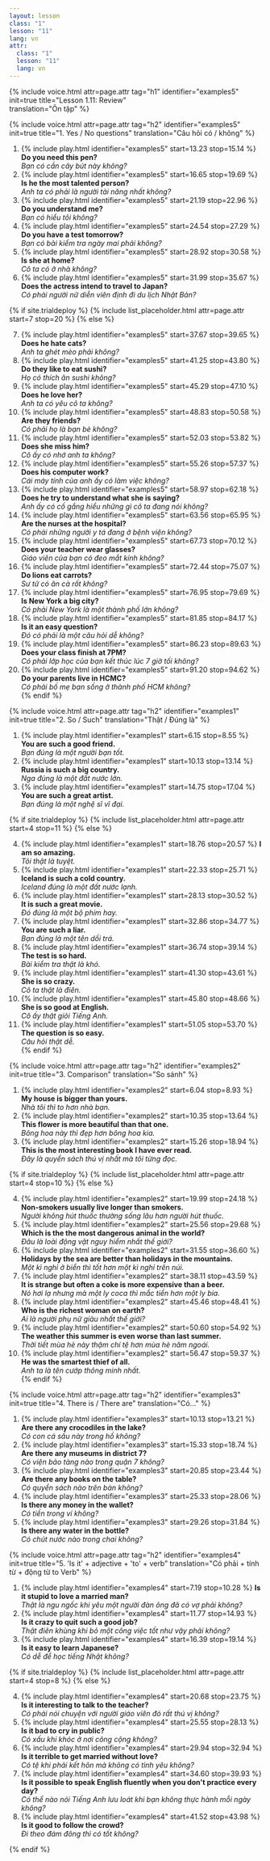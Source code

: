 ```yaml
---
layout: lesson
class: "1"
lesson: "11"
lang: vn
attr:
  class: "1"
  lesson: "11"
  lang: vn
---
```


{%  include voice.html attr=page.attr                     tag="h1"
	identifier="examples5"  init=true
	title="Lesson 1.11: Review"        
	translation="Ôn tập"
%}


{%  include voice.html attr=page.attr                     tag="h2"
	identifier="examples5"  init=true
	title="1. Yes / No questions"
	translation="Câu hỏi có / không"
%}

1. {% include play.html identifier="examples5" start=13.23 stop=15.14 %} **Do you need this pen?**     
*Bạn có cần cây bút này không?*    
2. {% include play.html identifier="examples5" start=16.65 stop=19.69 %} **Is he the most talented person?**     
*Anh ta có phải là người tài năng nhất không?*     
3. {% include play.html identifier="examples5" start=21.19 stop=22.96 %} **Do you understand me?**      
*Bạn có hiểu tôi không?*     
4. {% include play.html identifier="examples5" start=24.54 stop=27.29 %} **Do you have a test tomorrow?**      
*Bạn có bài kiểm tra ngày mai phải không?*     
5. {% include play.html identifier="examples5" start=28.92 stop=30.58 %} **Is she at home?**      
*Cô ta có ở nhà không?*     
6. {% include play.html identifier="examples5" start=31.99 stop=35.67 %} **Does the actress intend to travel to Japan?**      
*Có phải người nữ diễn viên định đi du lịch Nhật Bản?*     

{% if site.trialdeploy %}
	{% include list_placeholder.html  attr=page.attr     start=7 stop=20 %}
	{% else %}

7. {% include play.html identifier="examples5" start=37.67 stop=39.65 %} **Does he hate cats?**      
*Anh ta ghét mèo phải không?*     
8. {% include play.html identifier="examples5" start=41.25 stop=43.80 %} **Do they like to eat sushi?**     
*Họ có thích ăn sushi không?*     
9. {% include play.html identifier="examples5" start=45.29 stop=47.10 %} **Does he love her?**     
*Anh ta có yêu cô ta không?*     
10. {% include play.html identifier="examples5" start=48.83 stop=50.58 %} **Are they friends?**     
*Có phải họ là bạn bè không?*     
11. {% include play.html identifier="examples5" start=52.03 stop=53.82 %} **Does she miss him?**    
*Cô ấy có nhớ anh ta không?*    
12. {% include play.html identifier="examples5" start=55.26 stop=57.37 %} **Does his computer work?**     
*Cái máy tính của anh ấy có làm việc không?*     
13. {% include play.html identifier="examples5" start=58.97 stop=62.18 %} **Does he try to understand what she is saying?**     
*Anh ấy có cố gắng hiểu những gì cô ta đang nói không?*     
14. {% include play.html identifier="examples5" start=63.56 stop=65.95 %} **Are the nurses at the hospital?**      
*Có phải những người y tá đang ở bệnh viện không?*     
15. {% include play.html identifier="examples5" start=67.73 stop=70.12 %} **Does your teacher wear glasses?**      
*Giáo viên của bạn có đeo mắt kính không?*     
16. {% include play.html identifier="examples5" start=72.44 stop=75.07 %} **Do lions eat carrots?**      
*Sư tử có ăn cà rốt không?*     
17. {% include play.html identifier="examples5" start=76.95 stop=79.69 %} **Is New York a big city?**      
*Có phải New York là một thành phố lớn không?*     
18. {% include play.html identifier="examples5" start=81.85 stop=84.17 %} **Is it an easy question?**      
*Đó có phải là một câu hỏi dễ không?*     
19. {% include play.html identifier="examples5" start=86.23 stop=89.63 %} **Does your class finish at 7PM?**      
*Có phải lớp học của bạn kết thúc lúc 7 giờ tối không?*     
20. {% include play.html identifier="examples5" start=91.20 stop=94.62 %} **Do your parents live in HCMC?**      
*Có phải bố mẹ bạn sống ở thành phố HCM không?*     
{% endif %}

{%  include voice.html attr=page.attr                     tag="h2"
	identifier="examples1"  init=true
	title="2. So / Such"
	translation="Thật / Đúng là"
%}


1. {% include play.html identifier="examples1" start=6.15 stop=8.55 %} **You are such a good friend.**      
*Bạn đúng là một người bạn tốt.*     
2. {% include play.html identifier="examples1" start=10.13 stop=13.14 %} **Russia is such a big country.**     
*Nga đúng là một đất nước lớn.*     
3. {% include play.html identifier="examples1" start=14.75 stop=17.04 %} **You are such a great artist.**     
*Bạn đúng là một nghệ sĩ vĩ đại.*    

{% if site.trialdeploy %}
	{% include list_placeholder.html  attr=page.attr     start=4 stop=11 %}
	{% else %}

4. {% include play.html identifier="examples1" start=18.76 stop=20.57 %} **I am so amazing.**     
*Tôi thật là tuyệt.*     
5. {% include play.html identifier="examples1" start=22.33 stop=25.71 %} **Iceland is such a cold country.**      
*Iceland đúng là một đất nước lạnh.*     
6. {% include play.html identifier="examples1" start=28.13 stop=30.52 %} **It is such a great movie.**      
*Đó đúng là một bộ phim hay.*     
7. {% include play.html identifier="examples1" start=32.86 stop=34.77 %} **You are such a liar.**      
*Bạn đúng là một tên dối trá.*     
8. {% include play.html identifier="examples1" start=36.74 stop=39.14 %} **The test is so hard.**     
*Bài kiểm tra thật là khó.*     
9. {% include play.html identifier="examples1" start=41.30 stop=43.61 %} **She is so crazy.**     
*Cô ta thật là điên.*    
10. {% include play.html identifier="examples1" start=45.80 stop=48.66 %} **She is so good at English.**      
*Cô ấy thật giỏi Tiếng Anh.*     
11. {% include play.html identifier="examples1" start=51.05 stop=53.70 %} **The question is so easy.**     
*Câu hỏi thật dễ.*     
{% endif %}

{%  include voice.html attr=page.attr                     tag="h2"
	identifier="examples2"  init=true
	title="3. Comparison"
	translation="So sánh"
%}


1. {% include play.html identifier="examples2" start=6.04 stop=8.93 %} **My house is bigger than yours.**      
*Nhà tôi thì to hơn nhà bạn.*     
2. {% include play.html identifier="examples2" start=10.35 stop=13.64 %} **This flower is more beautiful than that one.**     
*Bông hoa này thì đẹp hơn bông hoa kia.*     
3. {% include play.html identifier="examples2" start=15.26 stop=18.94 %} **This is the most interesting book I have ever read.**      
*Đây là quyển sách thú vị nhất mà tôi từng đọc.*     

{% if site.trialdeploy %}
	{% include list_placeholder.html  attr=page.attr     start=4 stop=10 %}
	{% else %}

4. {% include play.html identifier="examples2" start=19.99 stop=24.18 %} **Non-smokers usually live longer than smokers.**      
*Người không hút thuốc thường sống lâu hơn người hút thuốc.*    
5. {% include play.html identifier="examples2" start=25.56 stop=29.68 %} **Which is the the most dangerous animal in the world?**      
*Đâu là loài động vật nguy hiểm nhất thế giới?*     
6. {% include play.html identifier="examples2" start=31.55 stop=36.60 %} **Holidays by the sea are better than holidays in the mountains.**      
*Một kì nghỉ ở biển thì tốt hơn một kì nghỉ trên núi.*     
7. {% include play.html identifier="examples2" start=38.11 stop=43.59 %} **It is strange but often a coke is more expensive than a beer.**      
*Nó hơi lạ nhưng mà một ly coca thì mắc tiền hơn một ly bia.*     
8. {% include play.html identifier="examples2" start=45.46 stop=48.41 %} **Who is the richest woman on earth?**     
*Ai là người phụ nữ giàu nhất thế giới?*     
9. {% include play.html identifier="examples2" start=50.60 stop=54.92 %} **The weather this summer is even worse than last summer.**      
*Thời tiết mùa hè này thậm chí tệ hơn mùa hè năm ngoái.*     
10. {% include play.html identifier="examples2" start=56.47 stop=59.37 %} **He was the smartest thief of all.**      
*Anh ta là tên cướp thông minh nhất.*      
{% endif %}

{%  include voice.html attr=page.attr                     tag="h2"
	identifier="examples3"  init=true
	title="4. There is / There are"
	translation="Có..."
%}


1. {% include play.html identifier="examples3" start=10.13 stop=13.21 %} **Are there any crocodiles in the lake?**      
*Có con cá sấu này trong hồ không?*     
2. {% include play.html identifier="examples3" start=15.33 stop=18.74 %} **Are there any museums in district 7?**     
*Có viện bảo tàng nào trong quận 7 không?*     
3. {% include play.html identifier="examples3" start=20.85 stop=23.44 %} **Are there any books on the table?**     
*Có quyển sách nào trên bàn không?*     
4. {% include play.html identifier="examples3" start=25.33 stop=28.06 %} **Is there any money in the wallet?**     
*Có tiền trong ví không?*     
5. {% include play.html identifier="examples3" start=29.26 stop=31.84 %} **Is there any water in the bottle?**     
*Có chút nước nào trong chai không?*     


{%  include voice.html attr=page.attr                     tag="h2"
	identifier="examples4"  init=true
	title="5. 'Is it' + adjective + 'to' + verb"
	translation="Có phải + tính từ + động từ to Verb"
%}


1. {% include play.html identifier="examples4" start=7.19 stop=10.28 %} **Is it stupid to love a married man?**      
*Thật là ngu ngốc khi yêu một người đàn ông đã có vợ phải không?*     
2. {% include play.html identifier="examples4" start=11.77 stop=14.93 %} **Is it crazy to quit such a good job?**      
*Thật điên khùng khi bỏ một công việc tốt như vậy phải không?*      
3. {% include play.html identifier="examples4" start=16.39 stop=19.14 %} **Is it easy to learn Japanese?**      
*Có dễ để học tiếng Nhật không?*     

{% if site.trialdeploy %}
	{% include list_placeholder.html  attr=page.attr     start=4 stop=8 %}
	{% else %}

4. {% include play.html identifier="examples4" start=20.68 stop=23.75 %} **Is it interesting to talk to the teacher?**      
*Có phải nói chuyện với người giáo viên đó rất thú vị không?*     
5. {% include play.html identifier="examples4" start=25.55 stop=28.13 %} **Is it bad to cry in public?**      
*Có xấu khi khóc ở nơi công cộng không?*      
6. {% include play.html identifier="examples4" start=29.94 stop=32.94 %} **Is it terrible to get married without love?**     
*Có tệ khi phải kết hôn mà không có tình yêu không?*     
7. {% include play.html identifier="examples4" start=34.60 stop=39.93 %} **Is it possible to speak English fluently when you don't practice every day?**      
*Có thể nào nói Tiếng Anh lưu loát khi bạn không thực hành mỗi ngày không?*     
8. {% include play.html identifier="examples4" start=41.52 stop=43.98 %} **Is it good to follow the crowd?**  
*Đi theo đám đông thì có tốt không?*    

{% endif %}

